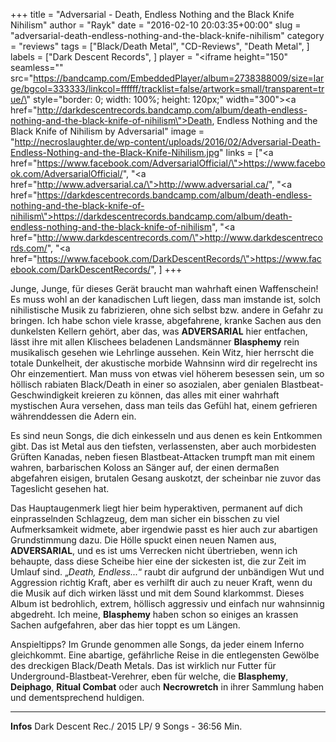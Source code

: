 +++
title = "Adversarial - Death, Endless Nothing and the Black Knife Nihilism"
author = "Rayk"
date = "2016-02-10 20:03:35+00:00"
slug = "adversarial-death-endless-nothing-and-the-black-knife-nihilism"
category = "reviews"
tags = ["Black/Death Metal", "CD-Reviews", "Death Metal", ]
labels = ["Dark Descent Records", ]
player = "<iframe height=\"150\" seamless=\"\" src=\"https://bandcamp.com/EmbeddedPlayer/album=2738388009/size=large/bgcol=333333/linkcol=ffffff/tracklist=false/artwork=small/transparent=true/\" style=\"border: 0; width: 100%; height: 120px;\" width=\"300\"><a href=\"http://darkdescentrecords.bandcamp.com/album/death-endless-nothing-and-the-black-knife-of-nihilism\">Death, Endless Nothing and the Black Knife of Nihilism by Adversarial</a></iframe>"
image = "http://necroslaughter.de/wp-content/uploads/2016/02/Adversarial-Death-Endless-Nothing-and-the-Black-Knife-Nihilism.jpg"
links = ["<a href=\"https://www.facebook.com/AdversarialOfficial/\">https://www.facebook.com/AdversarialOfficial/</a>", "<a href=\"http://www.adversarial.ca/\">http://www.adversarial.ca/</a>", "<a href=\"https://darkdescentrecords.bandcamp.com/album/death-endless-nothing-and-the-black-knife-of-nihilism\">https://darkdescentrecords.bandcamp.com/album/death-endless-nothing-and-the-black-knife-of-nihilism</a>", "<a href=\"http://www.darkdescentrecords.com/\">http://www.darkdescentrecords.com/</a>", "<a href=\"https://www.facebook.com/DarkDescentRecords/\">https://www.facebook.com/DarkDescentRecords/</a>", ]
+++

Junge, Junge, für dieses Gerät braucht man wahrhaft einen Waffenschein! Es muss wohl an der kanadischen Luft liegen, dass man imstande ist, solch nihilistische Musik zu fabrizieren, ohne sich selbst bzw. andere in Gefahr zu bringen. Ich habe schon viele krasse, abgefahrene, kranke Sachen aus den dunkelsten Kellern gehört, aber das, was **ADVERSARIAL** hier entfachen, lässt ihre mit allen Klischees beladenen Landsmänner **Blasphemy** rein musikalisch gesehen wie Lehrlinge aussehen. Kein Witz, hier herrscht die totale Dunkelheit, der akustische morbide Wahnsinn wird dir regelrecht ins Ohr einzementiert. Man muss von etwas viel höherem besessen sein, um so höllisch rabiaten Black/Death in einer so asozialen, aber genialen Blastbeat-Geschwindigkeit kreieren zu können, das alles mit einer wahrhaft mystischen Aura versehen, dass man teils das Gefühl hat, einem gefrieren währenddessen die Adern ein.

Es sind neun Songs, die dich einkesseln und aus denen es kein Entkommen gibt. Das ist Metal aus den tiefsten, verlassensten, aber auch morbidesten Grüften Kanadas, neben fiesen Blastbeat-Attacken trumpft man mit einem wahren, barbarischen Koloss an Sänger auf, der einen dermaßen abgefahren eisigen, brutalen Gesang auskotzt, der scheinbar nie zuvor das Tageslicht gesehen hat.

Das Hauptaugenmerk liegt hier beim hyperaktiven, permanent auf dich einprasselnden Schlagzeug, dem man sicher ein bisschen zu viel Aufmerksamkeit widmete, aber irgendwie passt es hier auch zur abartigen Grundstimmung dazu. Die Hölle spuckt einen neuen Namen aus, **ADVERSARIAL**, und es ist ums Verrecken nicht übertrieben, wenn ich behaupte, dass diese Scheibe hier eine der sickesten ist, die zur Zeit im Umlauf sind. „_Death, Endless..._“ raubt dir aufgrund der unbändigen Wut und Aggression richtig Kraft, aber es verhilft dir auch zu neuer Kraft, wenn du die Musik auf dich wirken lässt und mit dem Sound klarkommst. Dieses Album ist bedrohlich, extrem, höllisch aggressiv und einfach nur wahnsinnig abgedreht. Ich meine, **Blasphemy** haben schon so einiges an krassen Sachen aufgefahren, aber das hier toppt es um Längen.

Anspieltipps? Im Grunde genommen alle Songs, da jeder einem Inferno gleichkommt. Eine abartige, gefährliche Reise in die entlegensten Gewölbe des dreckigen Black/Death Metals. Das ist wirklich nur Futter für Underground-Blastbeat-Verehrer, eben für welche, die **Blasphemy**, **Deiphago**, **Ritual Combat** oder auch **Necrowretch** in ihrer Sammlung haben und dementsprechend huldigen.





---
**Infos**
Dark Descent Rec./ 2015
LP/ 9 Songs - 36:56 Min.
